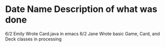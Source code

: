 <h1>Date	Name		Description of what was done</h1>
6/2		Emily		Wrote Card.java in emacs
6/2		Jane		Wrote basic Game, Card, and Deck classes in processing